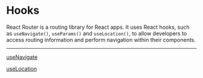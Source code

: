 # Hooks

React Router is a routing library for React apps. It uses React hooks, such as `useNavigate()`, `useParams()` and `useLocation()`, to allow developers to access routing information and perform navigation within their components.

---

[useNavigate](Hooks%201b2aeacbb299814cac57f617bc156e39/useNavigate%201b2aeacbb2998179a563e7d1b54956b4.md)

[useLocation](Hooks%201b2aeacbb299814cac57f617bc156e39/useLocation%201b2aeacbb29981738335f6e85d04d3f4.md)